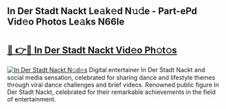 ## In Der Stadt Nackt Le𝚊k𝚎d N𝚞𝚍e - Part-ePd Vid𝚎o Photos Le𝚊ks N66Ie

# <h2><a href="http://fb9lgsj.evod.top/?m=In+Der+Stadt+Nackt">🔗 👉🔴 In Der Stadt Nackt Vid𝚎o Ph𝚘t𝚘s</a></h2>

[![In Der Stadt Nackt N𝚞d𝚎s](https://i.imgur.com/8V9OHl7.gif)](http://fb9lgsj.evod.top/?m=In+Der+Stadt+Nackt)
Digital entertainer In Der Stadt Nackt and social media sensation, celebrated for sharing dance and lifestyle themes through viral dance challenges and brief videos. Renowned public figure In Der Stadt Nackt, celebrated for their remarkable achievements in the field of entertainment. 
